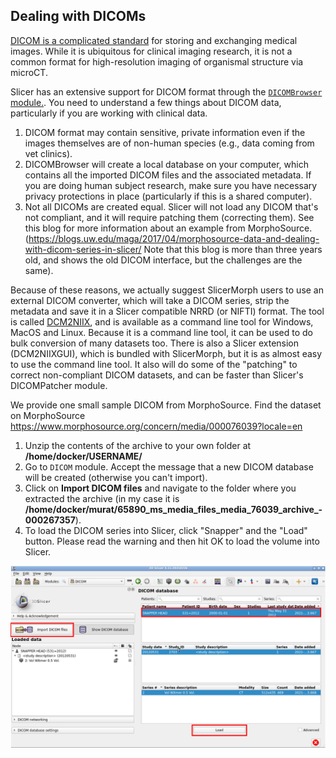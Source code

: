## Dealing with DICOMs

[DICOM is a complicated standard](https://www.dicomstandard.org/current) for storing and exchanging medical images. While it is ubiquitous for clinical imaging research, it is not a common format for high-resolution imaging of organismal structure via microCT.

Slicer has an extensive support for DICOM format through the [`DICOMBrowser` module.](https://discourse.slicer.org/t/new-dicom-browser-is-ready/8819). You need to understand a few things about DICOM data, particularly if you are working with clinical data. 

1. DICOM format may contain sensitive, private information even if the images themselves are of non-human species (e.g., data coming from vet clinics). 
2. DICOMBrowser will create a local database on your computer, which contains all the imported DICOM files and the associated metadata. If you are doing human subject research, make sure you have necessary privacy protections in place (particularly if this is a shared computer). 
3. Not all DICOMs are created equal. Slicer will not load any DICOM that's not compliant, and it will require patching them (correcting them). See this blog for more information about an example from MorphoSource. (https://blogs.uw.edu/maga/2017/04/morphosource-data-and-dealing-with-dicom-series-in-slicer/ Note that this blog is more than three years old, and shows the old DICOM interface, but the challenges are the same).

Because of these reasons, we actually suggest SlicerMorph users to use an external DICOM converter, which will take a DICOM series, strip the metadata and save it in a Slicer compatible NRRD (or NIFTI) format. The tool is called [DCM2NIIX](https://github.com/rordenlab/dcm2niix/releases), and is available as a command line tool for Windows, MacOS and Linux. Because it is a command line tool, it can be used to do bulk conversion of many datasets too. There is also a Slicer extension (DCM2NIIXGUI), which is bundled with SlicerMorph, but it is as almost easy to use the command line tool. It also will do some of the "patching" to correct non-compliant DICOM datasets, and can be faster than Slicer's DICOMPatcher module. 

We provide one small sample DICOM from MorphoSource. Find the dataset on MorphoSource https://www.morphosource.org/concern/media/000076039?locale=en

1. Unzip the contents of the archive to your own folder at **/home/docker/USERNAME/**
2. Go to `DICOM` module. Accept the message that a new DICOM database will be created (otherwise you can't import). 
3. Click on **Import DICOM files** and navigate to the folder where you extracted the archive (in my case it is **/home/docker/murat/65890_ms_media_files_media_76039_archive_-000267357**). 
4. To load the DICOM series into Slicer, click "Snapper" and the "Load" button. Please read the warning and then hit OK to load the volume into Slicer.

<img src="DICOM.png">
